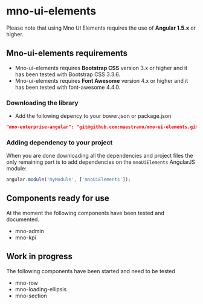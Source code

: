 # mno-ui-elements


Please note that using Mno UI Elements requires the use of **Angular 1.5.x** or higher.

## Mno-ui-elements requirements
* Mno-ui-elements requires **Bootstrap CSS** version 3.x or higher and it has been tested with Bootstrap CSS 3.3.6.
* Mno-ui-elements requires **Font Awesome** version 4.x or higher and it has been tested with font-awesome 4.4.0.

### Downloading the library

* Add the following depency to your bower.json or package.json

```json
"mno-enterprise-angular": "git@github.com:maestrano/mno-ui-elements.git#master"
```

### Adding dependency to your project

When you are done downloading all the dependencies and project files the only remaining part is to add dependencies on the `mnoUiElements` AngularJS module:

```js
angular.module('myModule', ['mnoUiElements']);
```

## Components ready for use

At the moment the following components have been tested and documented.
* mno-admin
* mno-kpi

## Work in progress

The following components have been started and need to be tested
* mno-row
* mno-loading-ellipsis
* mno-section

